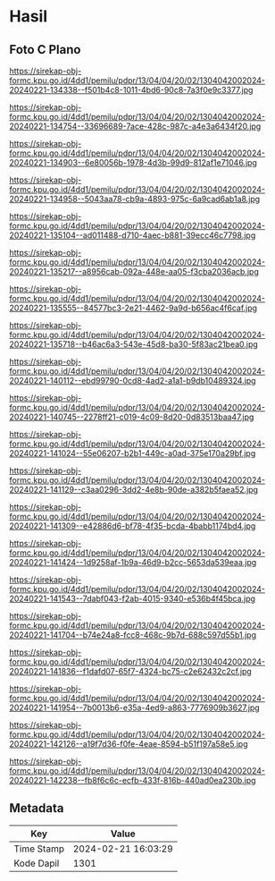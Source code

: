 # Hasil

## Foto C Plano

https://sirekap-obj-formc.kpu.go.id/4dd1/pemilu/pdpr/13/04/04/20/02/1304042002024-20240221-134338--f501b4c8-1011-4bd6-90c8-7a3f0e9c3377.jpg

https://sirekap-obj-formc.kpu.go.id/4dd1/pemilu/pdpr/13/04/04/20/02/1304042002024-20240221-134754--33696689-7ace-428c-987c-a4e3a6434f20.jpg

https://sirekap-obj-formc.kpu.go.id/4dd1/pemilu/pdpr/13/04/04/20/02/1304042002024-20240221-134903--6e80056b-1978-4d3b-99d9-812af1e71046.jpg

https://sirekap-obj-formc.kpu.go.id/4dd1/pemilu/pdpr/13/04/04/20/02/1304042002024-20240221-134958--5043aa78-cb9a-4893-975c-6a9cad6ab1a8.jpg

https://sirekap-obj-formc.kpu.go.id/4dd1/pemilu/pdpr/13/04/04/20/02/1304042002024-20240221-135104--ad011488-d710-4aec-b881-39ecc46c7798.jpg

https://sirekap-obj-formc.kpu.go.id/4dd1/pemilu/pdpr/13/04/04/20/02/1304042002024-20240221-135217--a8956cab-092a-448e-aa05-f3cba2036acb.jpg

https://sirekap-obj-formc.kpu.go.id/4dd1/pemilu/pdpr/13/04/04/20/02/1304042002024-20240221-135555--84577bc3-2e21-4462-9a9d-b656ac4f6caf.jpg

https://sirekap-obj-formc.kpu.go.id/4dd1/pemilu/pdpr/13/04/04/20/02/1304042002024-20240221-135718--b46ac6a3-543e-45d8-ba30-5f83ac21bea0.jpg

https://sirekap-obj-formc.kpu.go.id/4dd1/pemilu/pdpr/13/04/04/20/02/1304042002024-20240221-140112--ebd99790-0cd8-4ad2-a1a1-b9db10489324.jpg

https://sirekap-obj-formc.kpu.go.id/4dd1/pemilu/pdpr/13/04/04/20/02/1304042002024-20240221-140745--2278ff21-c019-4c09-8d20-0d83513baa47.jpg

https://sirekap-obj-formc.kpu.go.id/4dd1/pemilu/pdpr/13/04/04/20/02/1304042002024-20240221-141024--55e06207-b2b1-449c-a0ad-375e170a29bf.jpg

https://sirekap-obj-formc.kpu.go.id/4dd1/pemilu/pdpr/13/04/04/20/02/1304042002024-20240221-141129--c3aa0296-3dd2-4e8b-90de-a382b5faea52.jpg

https://sirekap-obj-formc.kpu.go.id/4dd1/pemilu/pdpr/13/04/04/20/02/1304042002024-20240221-141309--e42886d6-bf78-4f35-bcda-4babb1174bd4.jpg

https://sirekap-obj-formc.kpu.go.id/4dd1/pemilu/pdpr/13/04/04/20/02/1304042002024-20240221-141424--1d9258af-1b9a-46d9-b2cc-5653da539eaa.jpg

https://sirekap-obj-formc.kpu.go.id/4dd1/pemilu/pdpr/13/04/04/20/02/1304042002024-20240221-141543--7dabf043-f2ab-4015-9340-e536b4f45bca.jpg

https://sirekap-obj-formc.kpu.go.id/4dd1/pemilu/pdpr/13/04/04/20/02/1304042002024-20240221-141704--b74e24a8-fcc8-468c-9b7d-688c597d55b1.jpg

https://sirekap-obj-formc.kpu.go.id/4dd1/pemilu/pdpr/13/04/04/20/02/1304042002024-20240221-141836--f1dafd07-65f7-4324-bc75-c2e62432c2cf.jpg

https://sirekap-obj-formc.kpu.go.id/4dd1/pemilu/pdpr/13/04/04/20/02/1304042002024-20240221-141954--7b0013b6-e35a-4ed9-a863-7776909b3627.jpg

https://sirekap-obj-formc.kpu.go.id/4dd1/pemilu/pdpr/13/04/04/20/02/1304042002024-20240221-142126--a19f7d36-f0fe-4eae-8594-b51f197a58e5.jpg

https://sirekap-obj-formc.kpu.go.id/4dd1/pemilu/pdpr/13/04/04/20/02/1304042002024-20240221-142238--fb8f6c6c-ecfb-433f-816b-440ad0ea230b.jpg


## Metadata

| Key        | Value               |
| ---------- | ------------------- |
| Time Stamp | 2024-02-21 16:03:29 |
| Kode Dapil | 1301                |




